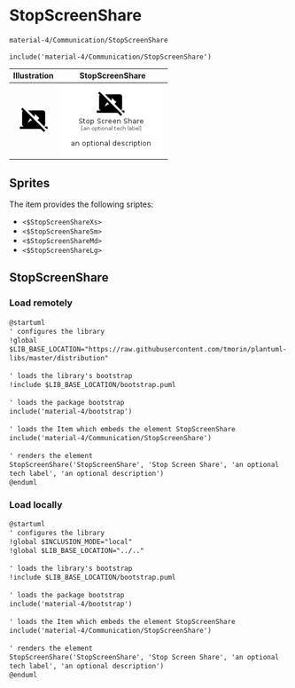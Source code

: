 # StopScreenShare


```text
material-4/Communication/StopScreenShare
```

```text
include('material-4/Communication/StopScreenShare')
```



| Illustration | StopScreenShare |
| :---: | :---: |
| ![illustration for Illustration](../../material-4/Communication/StopScreenShare.png) | ![illustration for StopScreenShare](../../material-4/Communication/StopScreenShare.Local.png) |



## Sprites
The item provides the following sriptes:

- `<$StopScreenShareXs>`
- `<$StopScreenShareSm>`
- `<$StopScreenShareMd>`
- `<$StopScreenShareLg>`





## StopScreenShare

### Load remotely
```plantuml
@startuml
' configures the library
!global $LIB_BASE_LOCATION="https://raw.githubusercontent.com/tmorin/plantuml-libs/master/distribution"

' loads the library's bootstrap
!include $LIB_BASE_LOCATION/bootstrap.puml

' loads the package bootstrap
include('material-4/bootstrap')

' loads the Item which embeds the element StopScreenShare
include('material-4/Communication/StopScreenShare')

' renders the element
StopScreenShare('StopScreenShare', 'Stop Screen Share', 'an optional tech label', 'an optional description')
@enduml
```

### Load locally
```plantuml
@startuml
' configures the library
!global $INCLUSION_MODE="local"
!global $LIB_BASE_LOCATION="../.."

' loads the library's bootstrap
!include $LIB_BASE_LOCATION/bootstrap.puml

' loads the package bootstrap
include('material-4/bootstrap')

' loads the Item which embeds the element StopScreenShare
include('material-4/Communication/StopScreenShare')

' renders the element
StopScreenShare('StopScreenShare', 'Stop Screen Share', 'an optional tech label', 'an optional description')
@enduml
```

